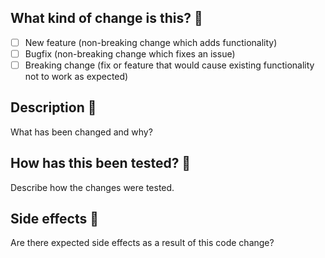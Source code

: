 ## What kind of change is this? 🎯

- [ ] New feature (non-breaking change which adds functionality)
- [ ] Bugfix (non-breaking change which fixes an issue)
- [ ] Breaking change (fix or feature that would cause existing functionality not to work as expected)

## Description 📝

What has been changed and why?

## How has this been tested? 🧪

Describe how the changes were tested.

## Side effects 🧨

Are there expected side effects as a result of this code change?
